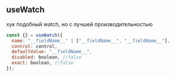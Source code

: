 ## useWatch

хук подобный watch, но с лучшей производительностью

```js
const {} = useWatch({
  name: "__fieldName__" | ["__fieldName__", "__fieldName__"],
  control: control,
  defaultValue: "__fieldName__",
  disabled: boolean, //false
  exact: boolean, //false
});
```
